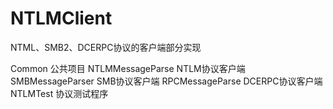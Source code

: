 # NTLMClient
NTML、SMB2、DCERPC协议的客户端部分实现


Common 公共项目
NTLMMessageParse NTLM协议客户端
SMBMessageParser SMB协议客户端
RPCMessageParse DCERPC协议客户端
NTLMTest 协议测试程序
